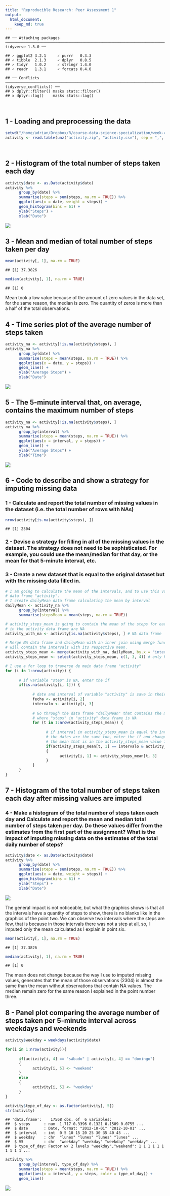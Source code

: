 ```yaml
---
title: "Reproducible Research: Peer Assessment 1"
output: 
  html_document:
    keep_md: true
---
```


```
## ── Attaching packages ───────────────────────────────────────────────────────────────────────────────────── tidyverse 1.3.0 ──
```

```
## ✓ ggplot2 3.2.1     ✓ purrr   0.3.3
## ✓ tibble  2.1.3     ✓ dplyr   0.8.5
## ✓ tidyr   1.0.2     ✓ stringr 1.4.0
## ✓ readr   1.3.1     ✓ forcats 0.4.0
```

```
## ── Conflicts ──────────────────────────────────────────────────────────────────────────────────────── tidyverse_conflicts() ──
## x dplyr::filter() masks stats::filter()
## x dplyr::lag()    masks stats::lag()
```

&nbsp;


## 1 - Loading and preprocessing the data 

```r
setwd("/home/adrian/Dropbox/R/course-data-science-specialization/week-4/RepData_PeerAssessment1")
activity <- read.table(unz("activity.zip", "activity.csv"), sep = ",", header = TRUE, stringsAsFactors = F)
```
&nbsp;


## 2 - Histogram of the total number of steps taken each day

```r
activity$date <- as.Date(activity$date)
activity %>%
      group_by(date) %>%
      summarise(steps = sum(steps, na.rm = TRUE)) %>%
      ggplot(aes(x = date, weight = steps)) +
      geom_histogram(bins = 61) +
      ylab("Steps") +
      xlab("Date")
```

![](PA1_template_files/figure-html/unnamed-chunk-3-1.png)<!-- -->


## 3 - Mean and median of total number of steps taken per day

```r
mean(activity[, 1], na.rm = TRUE)
```

```
## [1] 37.3826
```

```r
median(activity[, 1], na.rm = TRUE)
```

```
## [1] 0
```

Mean took a low value because of the amount of zero values in the data set, for the same reason, the median is zero. The quantity of zeros is more than a half of the total observations.


## 4 - Time series plot of the average number of steps taken

```r
activity_na <- activity[!is.na(activity$steps), ]
activity_na %>%
      group_by(date) %>%
      summarise(steps = mean(steps, na.rm = TRUE)) %>%
      ggplot(aes(x = date, y = steps)) +
      geom_line() +
      ylab("Average Steps") +
      xlab("Date")
```

![](PA1_template_files/figure-html/unnamed-chunk-5-1.png)<!-- -->


## 5 - The 5-minute interval that, on average, contains the maximum number of steps

```r
activity_na <- activity[!is.na(activity$steps), ]
activity_na %>%
      group_by(interval) %>%
      summarise(steps = mean(steps, na.rm = TRUE)) %>%
      ggplot(aes(x = interval, y = steps)) +
      geom_line() +
      ylab("Average Steps") +
      xlab("Time")
```

![](PA1_template_files/figure-html/unnamed-chunk-6-1.png)<!-- -->



## 6 - Code to describe and show a strategy for imputing missing data

### 1 - Calculate and report the total number of missing values in the dataset (i.e. the total number of rows with NAs)


```r
nrow(activity[is.na(activity$steps), ])
```

```
## [1] 2304
```

### 2 - Devise a strategy for filling in all of the missing values in the dataset. The strategy does not need to be sophisticated. For example, you could use the mean/median for that day, or the mean for that 5-minute interval, etc.

### 3 - Create a new dataset that is equal to the original dataset but with the missing data filled in.


```r
# I am going to calculate the mean of the intervals, and to use this value to replace NA values in the main
# data frame "activity". 
# I create dailyMean data frame calculating the mean by interval
dailyMean <- activity_na %>%
      group_by(interval) %>%
      summarise(stepsMean = mean(steps, na.rm = TRUE))

# activity_steps_mean is going to contain the mean of the steps for each interval where the steps
# in the activity data frame are NA
activity_with_na <- activity[is.na(activity$steps), ] # NA data frame

# Merge NA data frame and dailyMean with an inner join using merge function. The resulting data frame
# will contain the intervals with its respective mean.
activity_steps_mean <- merge(activity_with_na, dailyMean, by.x = "interval", by.y = "interval") 
activity_steps_mean <- select(activity_steps_mean, c(1, 3, 4)) # only keep the variables I need

# I use a for loop to traverse de main data frame "activity"
for (i in 1:nrow(activity)) {
      
      # if variable "step" is NA, enter the if
      if(is.na(activity[i, 1])) {
            
            # date and interval of variable "activity" is save in their respective variables
            fecha <- activity[i, 2]
            intervalo <- activity[i, 3]
            
            # Go through the data frame "dailyMean" that contains the mean of the intervals where
            # where "steps" in "activity" data frame is NA
            for (t in 1:nrow(activity_steps_mean)) {
                  
                  # if interval in activity_steps_mean is equal the interval in activity and
                  # the dates are the same too, enter the if and change the value from NA with
                  # the mean that is in the activity_steps_mean value in third column.
                  if(activity_steps_mean[t, 1] == intervalo & activity_steps_mean[t, 2] == fecha)
                  {
                        activity[i, 1] <- activity_steps_mean[t, 3]
                  }
            }
      }
}
```



## 7 - Histogram of the total number of steps taken each day after missing values are imputed

### 4 - Make a histogram of the total number of steps taken each day and Calculate and report the mean and median total number of steps taken per day. Do these values differ from the estimates from the first part of the assignment? What is the impact of imputing missing data on the estimates of the total daily number of steps?



```r
activity$date <- as.Date(activity$date)
activity %>%
      group_by(date) %>%
      summarise(steps = sum(steps, na.rm = TRUE)) %>%
      ggplot(aes(x = date, weight = steps)) +
      geom_histogram(bins = 61) +
      ylab("Steps") +
      xlab("Date")
```

![](PA1_template_files/figure-html/unnamed-chunk-9-1.png)<!-- -->

The general impact is not noticeable, but what the graphics shows is that all the intervals have a quantity of steps to show, there is no blanks like in the graphics of the point two. We can observe two intervals where the steps are few, that is because in those intervals there was not a step at all, so, I imputed only the mean calculated as I explain in point six.  
  
  

```r
mean(activity[, 1], na.rm = TRUE)
```

```
## [1] 37.3826
```

```r
median(activity[, 1], na.rm = TRUE)
```

```
## [1] 0
```

The mean does not change because the way I use to imputed missing values, generates that the mean of those observations (2304) is almost the same than the mean without observations that contain NA values. The median remain zero for the same reason I explained in the point number three.


## 8 - Panel plot comparing the average number of steps taken per 5-minute interval across weekdays and weekends



```r
activity$weekday = weekdays(activity$date)

for(i in 1:nrow(activity)){
      
      if(activity[i, 4] == "sábado" | activity[i, 4] == "domingo")
      {
            activity[i, 5] <- "weekend"
      }
      else
      {
            activity[i, 5] <- "weekday"
      }
}

activity$type_of_day <- as.factor(activity[, 5])
str(activity)
```

```
## 'data.frame':	17568 obs. of  6 variables:
##  $ steps      : num  1.717 0.3396 0.1321 0.1509 0.0755 ...
##  $ date       : Date, format: "2012-10-01" "2012-10-01" ...
##  $ interval   : int  0 5 10 15 20 25 30 35 40 45 ...
##  $ weekday    : chr  "lunes" "lunes" "lunes" "lunes" ...
##  $ V5         : chr  "weekday" "weekday" "weekday" "weekday" ...
##  $ type_of_day: Factor w/ 2 levels "weekday","weekend": 1 1 1 1 1 1 1 1 1 1 ...
```


```r
activity %>%
      group_by(interval, type_of_day) %>%
      summarise(steps = mean(steps, na.rm = TRUE)) %>%
      ggplot(aes(x = interval, y = steps, color = type_of_day)) +
      geom_line()
```

![](PA1_template_files/figure-html/unnamed-chunk-12-1.png)<!-- -->






